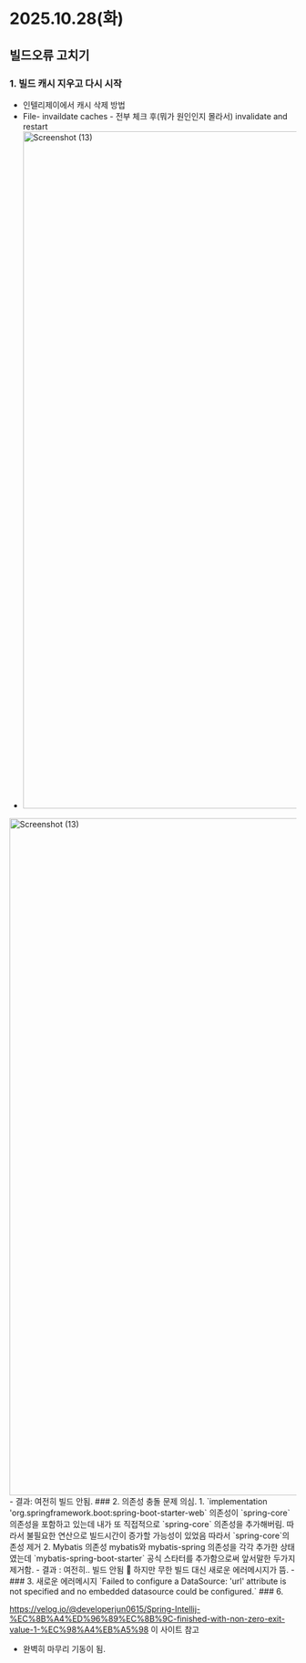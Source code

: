 # 2025.10.28(화)
## 빌드오류 고치기
### 1. 빌드 캐시 지우고 다시 시작
- 인텔리제이에서 캐시 삭제 방법
-   File- invaildate caches - 전부 체크 후(뭐가 원인인지 몰라서) invalidate and restart
-   <img width="1296" height="1189" alt="Screenshot (13)" src="https://github.com/user-attachments/assets/29b7c000-0a66-44c6-9c68-e3fbe5aa945b" />
<img width="1296" height="1189" alt="Screenshot (13)" src="https://github.com/user-attachments/assets/8d8d5623-c7dd-4674-b328-4fc03b32812a" />
- 결과: 여전히 빌드 안됨.
### 2. 의존성 충돌 문제 의심.
1. `implementation 'org.springframework.boot:spring-boot-starter-web` 의존성이 `spring-core` 의존성을 포함하고 있는데 내가 또 직접적으로 `spring-core` 의존성을 추가해버림. 따라서 불필요한 연산으로 빌드시간이 증가할 가능성이 있었음
따라서 `spring-core`의존성 제거
2. Mybatis 의존성
   mybatis와 mybatis-spring 의존성을 각각 추가한 상태였는데 `mybatis-spring-boot-starter` 공식 스타터를 추가함으로써 앞서말한 두가지 제거함.
- 결과 : 여전히.. 빌드 안됨 💢 하지만 무한 빌드 대신 새로운 에러메시지가 뜸.
- 
  ### 3. 새로운 에러메시지
`Failed to configure a DataSource: 'url' attribute is not specified and no embedded datasource could be configured.`
### 6. 

https://velog.io/@developerjun0615/Spring-Intellij-%EC%8B%A4%ED%96%89%EC%8B%9C-finished-with-non-zero-exit-value-1-%EC%98%A4%EB%A5%98 이 사이트 참고
- 완벽히 마무리 기동이 됨.
